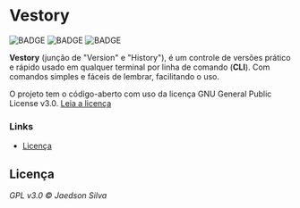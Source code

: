 # Vestory

![BADGE](https://img.shields.io/static/v1?label=status&message=desenvolvimento&color=red&style=flat)
![BADGE](https://img.shields.io/static/v1?label=linguagem&message=Python&color=orange&style=flat)
![BADGE](https://img.shields.io/static/v1?label=tipo&message=CLI&color=blue&style=flat)

**Vestory** (junção de "Version" e "History"), é um controle de versões prático e rápido usado em qualquer terminal por linha de comando (**CLI**). Com comandos simples e fáceis de lembrar, facilitando o uso.

O projeto tem o código-aberto com uso da licença GNU General Public License v3.0. [Leia a licença](#Licença)

### Links

- [Licença](#Licença)

## Licença

*GPL v3.0 © Jaedson Silva*